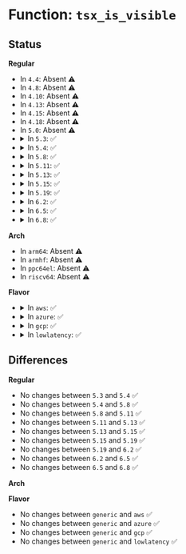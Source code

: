 # Function: <code>tsx_is_visible</code>

## Status
<b>Regular</b>
<ul>
<li>
In <code>4.4</code>: Absent ⚠️
</li>
<li>
In <code>4.8</code>: Absent ⚠️
</li>
<li>
In <code>4.10</code>: Absent ⚠️
</li>
<li>
In <code>4.13</code>: Absent ⚠️
</li>
<li>
In <code>4.15</code>: Absent ⚠️
</li>
<li>
In <code>4.18</code>: Absent ⚠️
</li>
<li>
In <code>5.0</code>: Absent ⚠️
</li>
<li>
<details>
<summary>In <code>5.3</code>: ✅</summary>

```c
umode_t tsx_is_visible(struct kobject *kobj, struct attribute *attr, int i);
```

**Collision:** Unique Static

**Inline:** No

**Transformation:** False

**Instances:**

```
In arch/x86/events/intel/core.c (ffffffff8100b900)
Location: arch/x86/events/intel/core.c:4409
Inline: False
```
**Symbols:**

```
ffffffff8100b900-ffffffff8100b91f: tsx_is_visible (STB_LOCAL)
```
</details>
</li>
<li>
<details>
<summary>In <code>5.4</code>: ✅</summary>

```c
umode_t tsx_is_visible(struct kobject *kobj, struct attribute *attr, int i);
```

**Collision:** Unique Static

**Inline:** No

**Transformation:** False

**Instances:**

```
In arch/x86/events/intel/core.c (ffffffff8100bd10)
Location: arch/x86/events/intel/core.c:4427
Inline: False
```
**Symbols:**

```
ffffffff8100bd10-ffffffff8100bd2f: tsx_is_visible (STB_LOCAL)
```
</details>
</li>
<li>
<details>
<summary>In <code>5.8</code>: ✅</summary>

```c
umode_t tsx_is_visible(struct kobject *kobj, struct attribute *attr, int i);
```

**Collision:** Unique Static

**Inline:** No

**Transformation:** False

**Instances:**

```
In arch/x86/events/intel/core.c (ffffffff8100d100)
Location: arch/x86/events/intel/core.c:4465
Inline: False
```
**Symbols:**

```
ffffffff8100d100-ffffffff8100d11f: tsx_is_visible (STB_LOCAL)
```
</details>
</li>
<li>
<details>
<summary>In <code>5.11</code>: ✅</summary>

```c
umode_t tsx_is_visible(struct kobject *kobj, struct attribute *attr, int i);
```

**Collision:** Unique Static

**Inline:** No

**Transformation:** False

**Instances:**

```
In arch/x86/events/intel/core.c (ffffffff8100c0c0)
Location: arch/x86/events/intel/core.c:4841
Inline: False
```
**Symbols:**

```
ffffffff8100c0c0-ffffffff8100c0df: tsx_is_visible (STB_LOCAL)
```
</details>
</li>
<li>
<details>
<summary>In <code>5.13</code>: ✅</summary>

```c
umode_t tsx_is_visible(struct kobject *kobj, struct attribute *attr, int i);
```

**Collision:** Unique Static

**Inline:** No

**Transformation:** False

**Instances:**

```
In arch/x86/events/intel/core.c (ffffffff8100c810)
Location: arch/x86/events/intel/core.c:5131
Inline: False
```
**Symbols:**

```
ffffffff8100c810-ffffffff8100c82f: tsx_is_visible (STB_LOCAL)
```
</details>
</li>
<li>
<details>
<summary>In <code>5.15</code>: ✅</summary>

```c
umode_t tsx_is_visible(struct kobject *kobj, struct attribute *attr, int i);
```

**Collision:** Unique Static

**Inline:** No

**Transformation:** False

**Instances:**

```
In arch/x86/events/intel/core.c (ffffffff8100ccf0)
Location: arch/x86/events/intel/core.c:5151
Inline: False
```
**Symbols:**

```
ffffffff8100ccf0-ffffffff8100cd0f: tsx_is_visible (STB_LOCAL)
```
</details>
</li>
<li>
<details>
<summary>In <code>5.19</code>: ✅</summary>

```c
umode_t tsx_is_visible(struct kobject *kobj, struct attribute *attr, int i);
```

**Collision:** Unique Static

**Inline:** No

**Transformation:** False

**Instances:**

```
In arch/x86/events/intel/core.c (ffffffff8100dca0)
Location: arch/x86/events/intel/core.c:5221
Inline: False
```
**Symbols:**

```
ffffffff8100dca0-ffffffff8100dcc7: tsx_is_visible (STB_LOCAL)
```
</details>
</li>
<li>
<details>
<summary>In <code>6.2</code>: ✅</summary>

```c
umode_t tsx_is_visible(struct kobject *kobj, struct attribute *attr, int i);
```

**Collision:** Unique Static

**Inline:** No

**Transformation:** False

**Instances:**

```
In arch/x86/events/intel/core.c (ffffffff81010eb0)
Location: arch/x86/events/intel/core.c:5347
Inline: False
```
**Symbols:**

```
ffffffff81010eb0-ffffffff81010ed7: tsx_is_visible (STB_LOCAL)
```
</details>
</li>
<li>
<details>
<summary>In <code>6.5</code>: ✅</summary>

```c
umode_t tsx_is_visible(struct kobject *kobj, struct attribute *attr, int i);
```

**Collision:** Unique Static

**Inline:** No

**Transformation:** False

**Instances:**

```
In arch/x86/events/intel/core.c (ffffffff810109e0)
Location: arch/x86/events/intel/core.c:5478
Inline: False
```
**Symbols:**

```
ffffffff810109e0-ffffffff81010a07: tsx_is_visible (STB_LOCAL)
```
</details>
</li>
<li>
<details>
<summary>In <code>6.8</code>: ✅</summary>

```c
umode_t tsx_is_visible(struct kobject *kobj, struct attribute *attr, int i);
```

**Collision:** Unique Static

**Inline:** No

**Transformation:** False

**Instances:**

```
In arch/x86/events/intel/core.c (ffffffff81016120)
Location: arch/x86/events/intel/core.c:5681
Inline: False
```
**Symbols:**

```
ffffffff81016120-ffffffff81016147: tsx_is_visible (STB_LOCAL)
```
</details>
</li>
</ul>
<b>Arch</b>
<ul>
<li>
In <code>arm64</code>: Absent ⚠️
</li>
<li>
In <code>armhf</code>: Absent ⚠️
</li>
<li>
In <code>ppc64el</code>: Absent ⚠️
</li>
<li>
In <code>riscv64</code>: Absent ⚠️
</li>
</ul>
<b>Flavor</b>
<ul>
<li>
<details>
<summary>In <code>aws</code>: ✅</summary>

```c
umode_t tsx_is_visible(struct kobject *kobj, struct attribute *attr, int i);
```

**Collision:** Unique Static

**Inline:** No

**Transformation:** False

**Instances:**

```
In arch/x86/events/intel/core.c (ffffffff8100bd10)
Location: arch/x86/events/intel/core.c:4427
Inline: False
```
**Symbols:**

```
ffffffff8100bd10-ffffffff8100bd2f: tsx_is_visible (STB_LOCAL)
```
</details>
</li>
<li>
<details>
<summary>In <code>azure</code>: ✅</summary>

```c
umode_t tsx_is_visible(struct kobject *kobj, struct attribute *attr, int i);
```

**Collision:** Unique Static

**Inline:** No

**Transformation:** False

**Instances:**

```
In arch/x86/events/intel/core.c (ffffffff8100a690)
Location: arch/x86/events/intel/core.c:4427
Inline: False
```
**Symbols:**

```
ffffffff8100a690-ffffffff8100a6af: tsx_is_visible (STB_LOCAL)
```
</details>
</li>
<li>
<details>
<summary>In <code>gcp</code>: ✅</summary>

```c
umode_t tsx_is_visible(struct kobject *kobj, struct attribute *attr, int i);
```

**Collision:** Unique Static

**Inline:** No

**Transformation:** False

**Instances:**

```
In arch/x86/events/intel/core.c (ffffffff8100bcd0)
Location: arch/x86/events/intel/core.c:4427
Inline: False
```
**Symbols:**

```
ffffffff8100bcd0-ffffffff8100bcef: tsx_is_visible (STB_LOCAL)
```
</details>
</li>
<li>
<details>
<summary>In <code>lowlatency</code>: ✅</summary>

```c
umode_t tsx_is_visible(struct kobject *kobj, struct attribute *attr, int i);
```

**Collision:** Unique Static

**Inline:** No

**Transformation:** False

**Instances:**

```
In arch/x86/events/intel/core.c (ffffffff8100beb0)
Location: arch/x86/events/intel/core.c:4427
Inline: False
```
**Symbols:**

```
ffffffff8100beb0-ffffffff8100becf: tsx_is_visible (STB_LOCAL)
```
</details>
</li>
</ul>

## Differences
<b>Regular</b>
<ul>
<li>
No changes between <code>5.3</code> and <code>5.4</code> ✅
</li>
<li>
No changes between <code>5.4</code> and <code>5.8</code> ✅
</li>
<li>
No changes between <code>5.8</code> and <code>5.11</code> ✅
</li>
<li>
No changes between <code>5.11</code> and <code>5.13</code> ✅
</li>
<li>
No changes between <code>5.13</code> and <code>5.15</code> ✅
</li>
<li>
No changes between <code>5.15</code> and <code>5.19</code> ✅
</li>
<li>
No changes between <code>5.19</code> and <code>6.2</code> ✅
</li>
<li>
No changes between <code>6.2</code> and <code>6.5</code> ✅
</li>
<li>
No changes between <code>6.5</code> and <code>6.8</code> ✅
</li>
</ul>
<b>Arch</b>
<ul>
</ul>
<b>Flavor</b>
<ul>
<li>
No changes between <code>generic</code> and <code>aws</code> ✅
</li>
<li>
No changes between <code>generic</code> and <code>azure</code> ✅
</li>
<li>
No changes between <code>generic</code> and <code>gcp</code> ✅
</li>
<li>
No changes between <code>generic</code> and <code>lowlatency</code> ✅
</li>
</ul>

